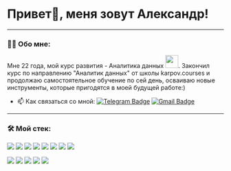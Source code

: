 

# Привет👋, меня зовут Александр!

---

### :man_technologist: Обо мне:

Мне 22 года, мой курс развития - Аналитика данных <img src="https://media1.giphy.com/media/v1.Y2lkPTc5MGI3NjExbW1zdDlmNnZhejlhcXNhczl4bmplbnhxODRveGxvdjNwaGRtYWwwaiZlcD12MV9pbnRlcm5hbF9naWZfYnlfaWQmY3Q9cw/Vf3ZKdillTMOOaOho0/giphy.gif" width="30px">. Закончил курс по направлению "Аналитик данных" от школы karpov.courses и продолжаю самостоятельное обучение по сей день, осваиваю новые инструменты, которые пригодятся в моей будущей работе:)


- :mailbox: Как связаться со мной: [![Telegram Badge](https://img.shields.io/badge/-AlexandrSemyagin-blue?style=flat&logo=Telegram&logoColor=white)](https://t.me/True_rust) [![Gmail Badge](https://img.shields.io/badge/-Gmail-red?style=flat&logo=Gmail&logoColor=white)](mailto:alexsemyaginfeed@gmail.com)

---


### 🛠 Мой стек:
<img src="https://img.shields.io/badge/python-ADD8E6?style=for-the-badge&logo=python&logoColor=708090"> <img src="https://img.shields.io/badge/pandas-ADD8E6?style=for-the-badge&logo=pandas&logoColor=708090"> <img src="https://img.shields.io/badge/numpy-ADD8E6?style=for-the-badge&logo=numpy&logoColor=708090"> <img src="https://img.shields.io/badge/scipy-ADD8E6?style=for-the-badge&logo=scipy&logoColor=708090"> <img src="https://img.shields.io/badge/seaborn-ADD8E6?style=for-the-badge&logo=seaborn&logoColor=708090"> <img src="https://img.shields.io/badge/plotly-ADD8E6?style=for-the-badge&logo=plotly&logoColor=708090"> <img src="https://img.shields.io/badge/mysql-ADD8E6?style=for-the-badge&logo=mysql&logoColor=708090"> <img src="https://img.shields.io/badge/postgresql-ADD8E6?style=for-the-badge&logo=postgresql&logoColor=708090">

<img src="https://img.shields.io/badge/clickhouse-ADD8E6?style=for-the-badge&logo=clickhouse&logoColor=708090"> <img src="https://img.shields.io/badge/git-ADD8E6?style=for-the-badge&logo=git&logoColor=708090"> <img src="https://img.shields.io/badge/apacheairflow-ADD8E6?style=for-the-badge&logo=apacheairflow&logoColor=708090"> <img src="https://img.shields.io/badge/powerbi-ADD8E6?style=for-the-badge&logo=powerbi&logoColor=708090"> <img src="https://img.shields.io/badge/tableau-ADD8E6?style=for-the-badge&logo=tableau&logoColor=708090"> 






